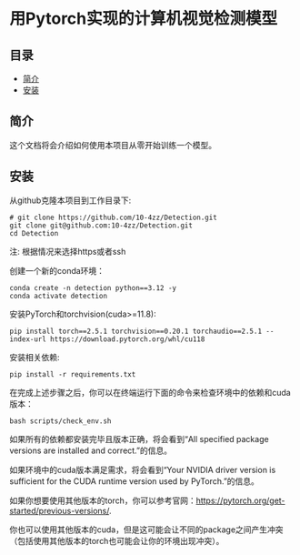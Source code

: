 # 用Pytorch实现的计算机视觉检测模型

## 目录
- [简介](#简介)
- [安装](#安装)

## 简介
这个文档将会介绍如何使用本项目从零开始训练一个模型。

## 安装
从github克隆本项目到工作目录下:
````
# git clone https://github.com/10-4zz/Detection.git
git clone git@github.com:10-4zz/Detection.git
cd Detection
````
注: 根据情况来选择https或者ssh

创建一个新的conda环境：
````
conda create -n detection python==3.12 -y
conda activate detection
````

安装PyTorch和torchvision(cuda>=11.8):
````
pip install torch==2.5.1 torchvision==0.20.1 torchaudio==2.5.1 --index-url https://download.pytorch.org/whl/cu118
````

安装相关依赖:
````
pip install -r requirements.txt
````

在完成上述步骤之后，你可以在终端运行下面的命令来检查环境中的依赖和cuda版本：
````
bash scripts/check_env.sh
````
如果所有的依赖都安装完毕且版本正确，将会看到“All specified package versions are installed and correct.”的信息。

如果环境中的cuda版本满足需求，将会看到“Your NVIDIA driver version is sufficient for the CUDA runtime version used by PyTorch.”的信息。

如果你想要使用其他版本的torch，你可以参考官网：https://pytorch.org/get-started/previous-versions/.

你也可以使用其他版本的cuda，但是这可能会让不同的package之间产生冲突（包括使用其他版本的torch也可能会让你的环境出现冲突）。